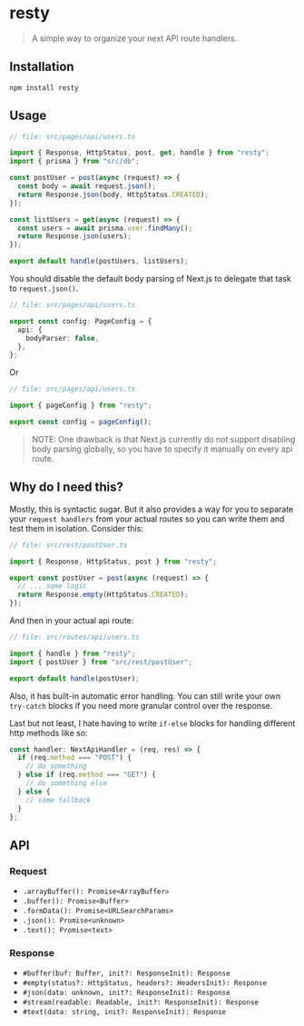 # resty

> A simple way to organize your next API route handlers.

## Installation

```
npm install resty
```

## Usage

```typescript
// file: src/pages/api/users.ts

import { Response, HttpStatus, post, get, handle } from "resty";
import { prisma } from "src/db";

const postUser = post(async (request) => {
  const body = await request.json();
  return Response.json(body, HttpStatus.CREATED);
});

const listUsers = get(async (request) => {
  const users = await prisma.user.findMany();
  return Response.json(users);
});

export default handle(postUsers, listUsers);
```

You should disable the default body parsing of Next.js to delegate that task to `request.json()`.

```typescript
// file: src/pages/api/users.ts

export const config: PageConfig = {
  api: {
    bodyParser: false,
  },
};
```

Or

```typescript
// file: src/pages/api/users.ts

import { pageConfig } from "resty";

export const config = pageConfig();
```

> NOTE: One drawback is that Next.js currently do not support disabling body parsing globally, so you have to specify it manually on every api route.

## Why do I need this?

Mostly, this is syntactic sugar. But it also provides a way for you to separate your `request handlers` from your actual routes so you can write them and test them in isolation. Consider this:

```typescript
// file: src/rest/postUser.ts

import { Response, HttpStatus, post } from "resty";

export const postUser = post(async (request) => {
  // ... some logic
  return Response.empty(HttpStatus.CREATED);
});
```

And then in your actual api route:

```typescript
// file: src/routes/api/users.ts

import { handle } from "resty";
import { postUser } from "src/rest/postUser";

export default handle(postUser);
```

Also, it has built-in automatic error handling. You can still write your own `try-catch` blocks if you need more granular control over the response.

Last but not least, I hate having to write `if-else` blocks for handling different http methods like so:

```typescript
const handler: NextApiHandler = (req, res) => {
  if (req.method === "POST") {
    // do something
  } else if (req.method === "GET") {
    // do something else
  } else {
    // some fallback
  }
};
```

## API

### Request

- `.arrayBuffer(): Promise<ArrayBuffer>`
- `.buffer(): Promise<Buffer>`
- `.formData(): Promise<URLSearchParams>`
- `.json(): Promise<unknown>`
- `.text(): Promise<text>`

### Response

- `#buffer(buf: Buffer, init?: ResponseInit): Response`
- `#empty(status?: HttpStatus, headers?: HeadersInit): Response`
- `#json(data: unknown, init?: ResponseInit): Response`
- `#stream(readable: Readable, init?: ResponseInit): Response`
- `#text(data: string, init?: ResponseInit): Response`
